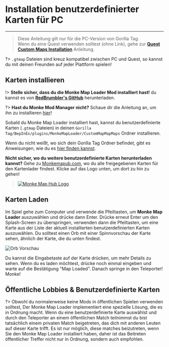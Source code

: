 # Installation benutzerdefinierter Karten für PC
---
>
> Diese Anleitung gilt nur für die PC-Version von Gorilla Tag.  
> Wenn du eine Quest verwenden solltest (ohne Link), gehe zur [**Quest Custom Maps Installation**](quest-maploading) Anleitung.

?> `.gtmap` Dateien sind kreuz kompatibel zwischen PC und Quest, so kannst du mit deinen Freunden auf jeder Plattform spielen!

## Karten installieren
!> **Stelle sicher, dass du die Monke Map Loader Mod installiert hast!** du kannst es von [**RedBrumbler's GitHub**](pc-guide#monke-mod-manager) herunterladen.

?> **Hast du Monke Mod Manager nicht?** Schaue dir die Anleitung an, um ihn zu installieren [hier](pc-guide#monke-mod-manager)!

Sobald du Monke Map Loader installiert hast, kannst du benutzerdefinierte Karten (`.gtmap` Dateien) in deinen `Gorilla Tag/BepInEx/plugins/MonkeMapLoader/CustomMapMapMaps` Ordner installieren.

Wenn du nicht weißt, wo sich dein Gorilla Tag Ordner befindet, gibt es Anweisungen, wie du es [hier finden kannst](pc-guide#install-folder).

**Nicht sicher, wo du weitere benutzerdefinierte Karten herunterladen kannst?** Gehe zu [Monkemapub.com](https://monkemaphub.com), wo du alle freigegebenen Karten für den Kartenlader findest. Klicke auf das Logo unten, um dort zu hin zu gehen!

> [![Monke Map Hub Logo](../docs/files/MMHLOGO.png)](https://monkemaphub.com)

## Karten Laden
Im Spiel gehe zum Computer und verwende die Pfeiltasten, um **Monke Map Loader** auszuwählen und drücke dann Enter. Drücke erneut Enter um den Splash-Screen zu überspringen, verwenden dann die Pfeiltasten, um eine Karte aus der Liste der aktuell installierten benutzerdefinierten Karten auszuwählen. Du solltest einen Orb mit einer Spinnvorschau der Karte sehen, ähnlich der Karte, die du unten findest.

![Orb Vorschau](../docs/files/orb.png)

Du kannst die Eingabetaste auf der Karte drücken, um mehr Details zu sehen. Wenn du es laden möchtest, drücke noch einmal eingeben und warte auf die Bestätigung "Map Loaded". Danach springe in den Teleporter! Monke!

## Öffentliche Lobbies & Benutzerdefinierte Karten

?> Obwohl du normalerweise keine Mods in öffentlichen Spielen verwenden solltest, Der Monke Map Loader implementiert eine spezielle Lösung, die es in Ordnung macht. Wenn du eine benutzerdefinierte Karte auswählst und durch den Teleporter an einem öffentlichen Match teilnimmst du bist tatsächlich einem privaten Match beigetreten, das dich mit anderen Leuten auf dieser Karte trifft. Es ist nur möglich, diese matches beizutreten, wenn Sie den Monke Map Loader installiert haben, daher ist das Beitreten öffentlicher Treffer nicht nur in Ordnung, sondern auch empfohlen.